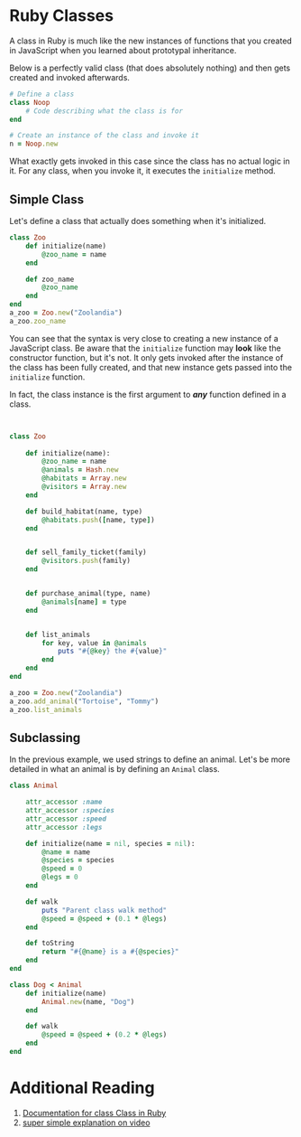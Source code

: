 # Ruby Classes

A class in Ruby is much like the new instances of functions that you created in JavaScript when you learned about prototypal inheritance.

Below is a perfectly valid class (that does absolutely nothing) and then gets created and invoked afterwards.

```ruby
# Define a class
class Noop
    # Code describing what the class is for
end

# Create an instance of the class and invoke it
n = Noop.new
```

What exactly gets invoked in this case since the class has no actual logic in it. For any class, when you invoke it, it executes the `initialize` method.

## Simple Class

Let's define a class that actually does something when it's initialized.

```ruby
class Zoo
    def initialize(name)
        @zoo_name = name
    end

    def zoo_name
        @zoo_name
    end
end
a_zoo = Zoo.new("Zoolandia")
a_zoo.zoo_name
```

You can see that the syntax is very close to creating a new instance of a JavaScript class. Be aware that the `initialize` function may **look** like the constructor function, but it's not. It only gets invoked after the instance of the class has been fully created, and that new instance gets passed into the `initialize` function.

In fact, the class instance is the first argument to **_any_** function defined in a class.

```ruby


class Zoo
    
    def initialize(name):
        @zoo_name = name
        @animals = Hash.new
        @habitats = Array.new
        @visitors = Array.new
    end

    def build_habitat(name, type)
        @habitats.push([name, type])
    end


    def sell_family_ticket(family)
        @visitors.push(family)
    end


    def purchase_animal(type, name)
        @animals[name] = type
    end


    def list_animals
        for key, value in @animals
            puts "#{@key} the #{value}"
        end
    end
end

a_zoo = Zoo.new("Zoolandia")
a_zoo.add_animal("Tortoise", "Tommy")
a_zoo.list_animals

```

## Subclassing

In the previous example, we used strings to define an animal. Let's be more detailed in what an animal is by defining an `Animal` class.

```ruby
class Animal

    attr_accessor :name
    attr_accessor :species
    attr_accessor :speed
    attr_accessor :legs

    def initialize(name = nil, species = nil):
        @name = name
        @species = species
        @speed = 0
        @legs = 0
    end

    def walk
        puts "Parent class walk method"
        @speed = @speed + (0.1 * @legs)
    end

    def toString
        return "#{@name} is a #{@species}"
    end    
end

class Dog < Animal
    def initialize(name)
        Animal.new(name, "Dog")
    end

    def walk
        @speed = @speed + (0.2 * @legs)
    end
end
```



# Additional Reading

1. [Documentation for class Class in Ruby](https://ruby-doc.org/core-2.4.0/Class.html)
2. [super simple explanation on video](https://www.youtube.com/watch?v=2OG0bbmNqQ4)
